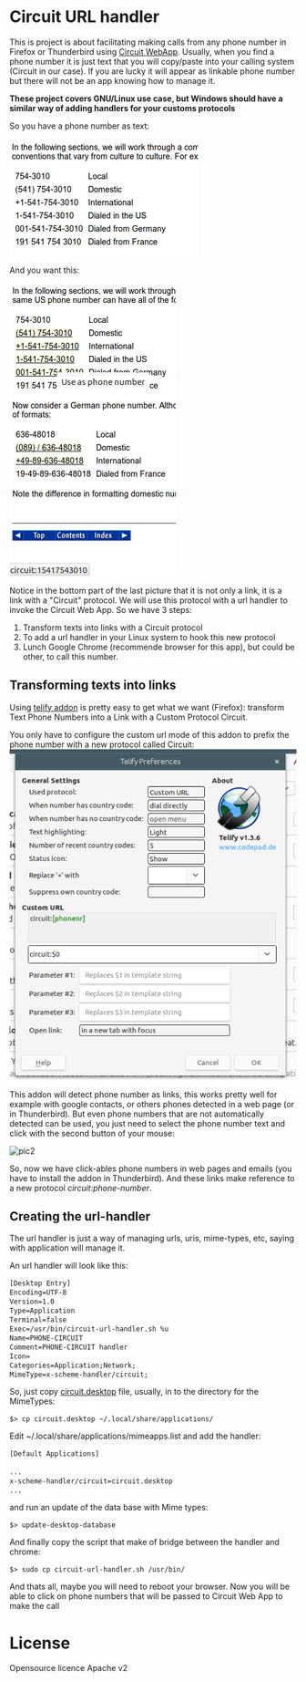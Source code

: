 Circuit URL handler
==================

This is project is about facilitating making calls from any phone number in Firefox or Thunderbird using [Circuit WebApp](https://eu.yourcircuit.com/). Usually, when you find a phone number it is just text that you will copy/paste into your calling system (Circuit in our case). If you are lucky it will appear as linkable phone number but there will not be an app knowing how to manage it. 

**These project covers GNU/Linux use case, but Windows should have a similar way of adding handlers for
your customs protocols**

So you have a phone number as text:

![alt text](./pics/phone-no-link.png "Phone numbers as not linkable text")

And you want this:

![alt text](./pics/phone-link.png "Phone numbers is a link to make the call")

Notice in the bottom part of the last picture that it is not only a link, it is a link with a "Circuit" protocol. We will use this protocol with a url handler to invoke the Circuit Web App. So we have 3 steps:

 1. Transform texts into links with a Circuit protocol
 2. To add a url handler in your Linux system to hook this new protocol
 3. Lunch Google Chrome (recommende browser for this app), but could be other, to call this number.
 

## Transforming texts into links

Using [telify addon](https://addons.mozilla.org/en-US/firefox/addon/telify/?src=search) is pretty easy to get what we want (Firefox): transform Text Phone Numbers into a Link with a Custom Protocol Circuit.

You only have to configure the custom url mode of this addon to prefix the phone number with a new protocol called Circuit:
![pic1](./pics/telify-circuit-protocol.png)

This addon will detect phone number as links, this works pretty well for example with google contacts, or others phones detected in a web page (or in Thunderbird). But even phone numbers that are not automatically detected can be used, you just need to select the phone number text and click with the second button of your mouse:

![pic2](https://cloud.githubusercontent.com/assets/3435696/21431054/13d882a2-c866-11e6-8dc9-37359b82798a.png)

So, now we have click-ables phone numbers in web pages and emails (you have to install the addon in Thunderbird). And these links make reference to a new protocol *circuit:phone-number*.

## Creating the url-handler

The url handler is just a way of managing urls, uris, mime-types, etc, saying with application will manage it. 

An url handler will look like this:

```
[Desktop Entry]
Encoding=UTF-8
Version=1.0
Type=Application
Terminal=false
Exec=/usr/bin/circuit-url-handler.sh %u
Name=PHONE-CIRCUIT
Comment=PHONE-CIRCUIT handler
Icon=
Categories=Application;Network;
MimeType=x-scheme-handler/circuit;

```

So, just copy [circuit.desktop](./circuit.desktop) file, usually, in to the directory for the MimeTypes:

```
$> cp circuit.desktop ~/.local/share/applications/
```

Edit ~/.local/share/applications/mimeapps.list and add the handler:

```
[Default Applications]

...
x-scheme-handler/circuit=circuit.desktop
...

```

and run an update of the data base with Mime types:

```
$> update-desktop-database
```

And finally copy the script that make of bridge between the handler and chrome:

```
$> sudo cp circuit-url-handler.sh /usr/bin/
```

And thats all, maybe you will need to reboot your browser. Now you will be able to click on phone numbers that will be passed to Circuit Web App to make the call



# License

Opensource licence Apache v2
